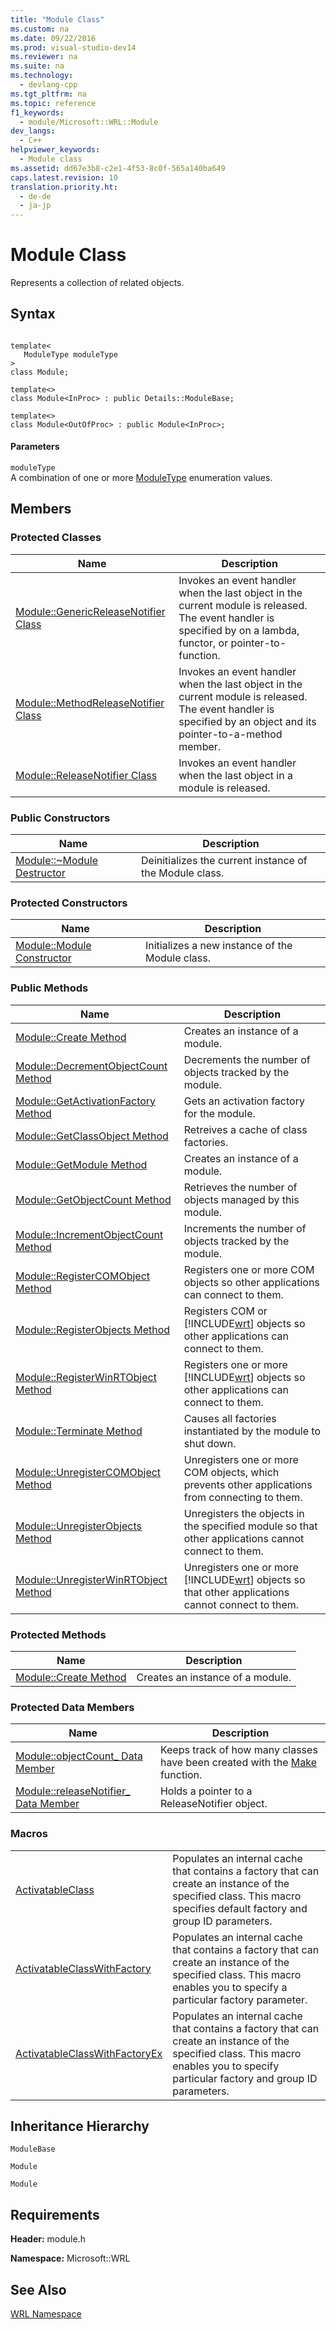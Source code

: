 ```yaml
---
title: "Module Class"
ms.custom: na
ms.date: 09/22/2016
ms.prod: visual-studio-dev14
ms.reviewer: na
ms.suite: na
ms.technology: 
  - devlang-cpp
ms.tgt_pltfrm: na
ms.topic: reference
f1_keywords: 
  - module/Microsoft::WRL::Module
dev_langs: 
  - C++
helpviewer_keywords: 
  - Module class
ms.assetid: dd67e3b8-c2e1-4f53-8c0f-565a140ba649
caps.latest.revision: 10
translation.priority.ht: 
  - de-de
  - ja-jp
---
```

# Module Class
Represents a collection of related objects.  
  
## Syntax  
  
```  
  
template<  
   ModuleType moduleType  
>  
class Module;  
  
template<>  
class Module<InProc> : public Details::ModuleBase;  
  
template<>  
class Module<OutOfProc> : public Module<InProc>;  
```  
  
#### Parameters  
 `moduleType`  
 A combination of one or more [ModuleType](../vs140/moduletype-enumeration.md) enumeration values.  
  
## Members  
  
### Protected Classes  
  
|Name|Description|  
|----------|-----------------|  
|[Module::GenericReleaseNotifier Class](../vs140/module--genericreleasenotifier-class.md)|Invokes an event handler when the last object in the current module is released. The event handler is specified by on a lambda, functor, or pointer-to-function.|  
|[Module::MethodReleaseNotifier Class](../vs140/module--methodreleasenotifier-class.md)|Invokes an event handler when the last object in the current module is released. The event handler is specified by an object and its pointer-to-a-method member.|  
|[Module::ReleaseNotifier Class](../vs140/module--releasenotifier-class.md)|Invokes an event handler when the last object in a module is released.|  
  
### Public Constructors  
  
|Name|Description|  
|----------|-----------------|  
|[Module::~Module Destructor](../vs140/module--~module-destructor.md)|Deinitializes the current instance of the Module class.|  
  
### Protected Constructors  
  
|Name|Description|  
|----------|-----------------|  
|[Module::Module Constructor](../vs140/module--module-constructor.md)|Initializes a new instance of the Module class.|  
  
### Public Methods  
  
|Name|Description|  
|----------|-----------------|  
|[Module::Create Method](../vs140/module--create-method.md)|Creates an instance of a module.|  
|[Module::DecrementObjectCount Method](../vs140/module--decrementobjectcount-method.md)|Decrements the number of objects tracked by the module.|  
|[Module::GetActivationFactory Method](../vs140/module--getactivationfactory-method.md)|Gets an activation factory for the module.|  
|[Module::GetClassObject Method](../vs140/module--getclassobject-method.md)|Retreives a cache of class factories.|  
|[Module::GetModule Method](../vs140/module--getmodule-method.md)|Creates an instance of a module.|  
|[Module::GetObjectCount Method](../vs140/module--getobjectcount-method.md)|Retrieves the number of objects managed by this module.|  
|[Module::IncrementObjectCount Method](../vs140/module--incrementobjectcount-method.md)|Increments the number of objects tracked by the module.|  
|[Module::RegisterCOMObject Method](../vs140/module--registercomobject-method.md)|Registers one or more COM objects so other applications can connect to them.|  
|[Module::RegisterObjects Method](../vs140/module--registerobjects-method.md)|Registers COM or [!INCLUDE[wrt](../vs140/includes/wrt_md.md)] objects so other applications can connect to them.|  
|[Module::RegisterWinRTObject Method](../vs140/module--registerwinrtobject-method.md)|Registers one or more [!INCLUDE[wrt](../vs140/includes/wrt_md.md)] objects so other applications can connect to them.|  
|[Module::Terminate Method](../vs140/module--terminate-method.md)|Causes all factories instantiated by the module to shut down.|  
|[Module::UnregisterCOMObject Method](../vs140/module--unregistercomobject-method.md)|Unregisters one or more COM objects, which prevents other applications from connecting to them.|  
|[Module::UnregisterObjects Method](../vs140/module--unregisterobjects-method.md)|Unregisters the objects in the specified module so that other applications cannot connect to them.|  
|[Module::UnregisterWinRTObject Method](../vs140/module--unregisterwinrtobject-method.md)|Unregisters one or more [!INCLUDE[wrt](../vs140/includes/wrt_md.md)] objects so that other applications cannot connect to them.|  
  
### Protected Methods  
  
|Name|Description|  
|----------|-----------------|  
|[Module::Create Method](../vs140/module--create-method.md)|Creates an instance of a module.|  
  
### Protected Data Members  
  
|Name|Description|  
|----------|-----------------|  
|[Module::objectCount_ Data Member](../vs140/module--objectcount_-data-member.md)|Keeps track of how many classes have been created with the [Make](../vs140/make-function.md) function.|  
|[Module::releaseNotifier_ Data Member](../vs140/module--releasenotifier_-data-member.md)|Holds a pointer to a ReleaseNotifier object.|  
  
### Macros  
  
|||  
|-|-|  
|[ActivatableClass](../vs140/activatableclass-macros.md)|Populates an internal cache that contains a factory that can create an instance of the specified class. This macro specifies default factory and group ID parameters.|  
|[ActivatableClassWithFactory](../vs140/activatableclass-macros.md)|Populates an internal cache that contains a factory that can create an instance of the specified class. This macro enables you to specify a particular factory parameter.|  
|[ActivatableClassWithFactoryEx](../vs140/activatableclass-macros.md)|Populates an internal cache that contains a factory that can create an instance of the specified class. This macro enables you to specify particular factory and group ID parameters.|  
  
## Inheritance Hierarchy  
 `ModuleBase`  
  
 `Module`  
  
 `Module`  
  
## Requirements  
 **Header:** module.h  
  
 **Namespace:** Microsoft::WRL  
  
## See Also  
 [WRL Namespace](../vs140/microsoft--wrl-namespace.md)